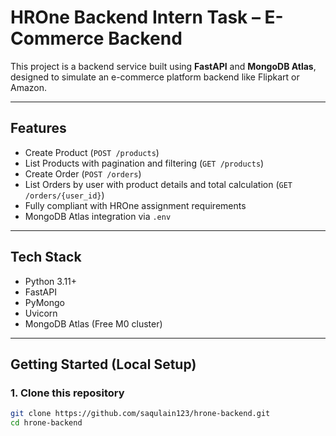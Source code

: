 # HROne Backend Intern Task – E-Commerce Backend

This project is a backend service built using **FastAPI** and **MongoDB Atlas**, designed to simulate an e-commerce platform backend like Flipkart or Amazon.

---

## Features

- Create Product (`POST /products`)
- List Products with pagination and filtering (`GET /products`)
- Create Order (`POST /orders`)
- List Orders by user with product details and total calculation (`GET /orders/{user_id}`)
- Fully compliant with HROne assignment requirements
- MongoDB Atlas integration via `.env`

---

## Tech Stack

- Python 3.11+
- FastAPI
- PyMongo
- Uvicorn
- MongoDB Atlas (Free M0 cluster)

---

## Getting Started (Local Setup)

### 1. Clone this repository

```bash
git clone https://github.com/saqulain123/hrone-backend.git
cd hrone-backend
